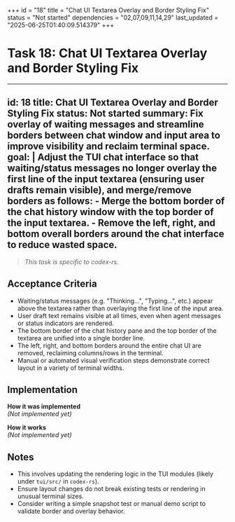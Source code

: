 +++
id = "18"
title = "Chat UI Textarea Overlay and Border Styling Fix"
status = "Not started"
dependencies = "02,07,09,11,14,29"
last_updated = "2025-06-25T01:40:09.514379"
+++

# Task 18: Chat UI Textarea Overlay and Border Styling Fix

---
id: 18
title: Chat UI Textarea Overlay and Border Styling Fix
status: Not started
summary: Fix overlay of waiting messages and streamline borders between chat window and input area to improve visibility and reclaim terminal space.
goal: |
  Adjust the TUI chat interface so that waiting/status messages no longer overlay the first line of the input textarea (ensuring user drafts remain visible), and merge/remove borders as follows:
    - Merge the bottom border of the chat history window with the top border of the input textarea.
    - Remove the left, right, and bottom overall borders around the chat interface to reduce wasted space.
---

> *This task is specific to codex-rs.*

## Acceptance Criteria

- Waiting/status messages (e.g. "Thinking...", "Typing...", etc.) appear above the textarea rather than overlaying the first line of the input area.
- User draft text remains visible at all times, even when agent messages or status indicators are rendered.
- The bottom border of the chat history pane and the top border of the textarea are unified into a single border line.
- The left, right, and bottom borders around the entire chat UI are removed, reclaiming columns/rows in the terminal.
- Manual or automated visual verification steps demonstrate correct layout in a variety of terminal widths.

## Implementation

**How it was implemented**  
*(Not implemented yet)*

**How it works**  
*(Not implemented yet)*

## Notes

- This involves updating the rendering logic in the TUI modules (likely under `tui/src/` in `codex-rs`).
- Ensure layout changes do not break existing tests or rendering in unusual terminal sizes.
- Consider writing a simple snapshot test or manual demo script to validate border and overlay behavior.
